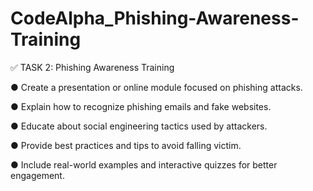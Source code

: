 # CodeAlpha_Phishing-Awareness-Training

✅ TASK 2: Phishing Awareness Training

● Create a presentation or online module focused on phishing attacks.

● Explain how to recognize phishing emails and fake websites.

● Educate about social engineering tactics used by attackers.

● Provide best practices and tips to avoid falling victim.

● Include real-world examples and interactive quizzes for better engagement.
